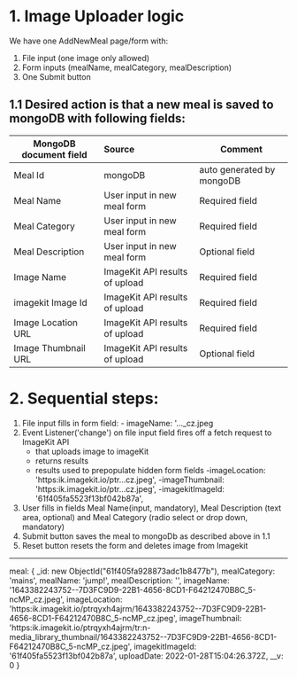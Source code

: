  # 1. Image Uploader logic
 We have one AddNewMeal page/form with:

 1) File input (one image only allowed)
 2) Form inputs (mealName, mealCategory, mealDescription)
 3) One Submit button  

## 1.1 Desired action is that a new meal is saved to mongoDB with following fields:

| MongoDB document field | Source | Comment |
|---|:---|---|
|Meal Id |mongoDB|auto generated by mongoDB|
|Meal Name|User input in new meal form|Required field|
|Meal Category|User input in new meal form|Required field|
|Meal Description|User input in new meal form|Optional field|
|Image Name|ImageKit API results of upload|Required field|
|imagekit Image Id|ImageKit API results of upload|Required field|
|Image Location URL|ImageKit API results of upload|Required field|
|Image Thumbnail URL|ImageKit API results of upload|Optional field|


 # 2. Sequential steps:

 1. File input fills in form field: - imageName: '..._cz.jpeg
 2. Event Listener('change') on file input field fires off a fetch request to ImageKit API
    - that uploads image to imageKit
    - returns results
    - results used to prepopulate hidden form fields
          -imageLocation: 'https:ik.imagekit.io/ptr...cz.jpeg',
          -imageThumbnail: 'https:ik.imagekit.io/ptr...cz.jpeg',
          -imagekitImageId: '61f405fa5523f13bf042b87a',
 3. User fills in fields Meal Name(input, mandatory), Meal Description (text area, optional) and Meal Category (radio select or drop down, mandatory)
 4. Submit button saves the meal to mongoDb as described above in 1.1
 5. Reset button resets the form and deletes image from Imagekit



****

 meal: {
     _id: new ObjectId("61f405fa928873adc1b8477b"),
     mealCategory: 'mains',
     mealName: 'jump!',
     mealDescription: '',
     imageName: '1643382243752--7D3FC9D9-22B1-4656-8CD1-F64212470B8C_5-ncMP_cz.jpeg',
     imageLocation: 'https:ik.imagekit.io/ptrqyxh4ajrm/1643382243752--7D3FC9D9-22B1-4656-8CD1-F64212470B8C_5-ncMP_cz.jpeg',
     imageThumbnail: 'https:ik.imagekit.io/ptrqyxh4ajrm/tr:n-media_library_thumbnail/1643382243752--7D3FC9D9-22B1-4656-8CD1-F64212470B8C_5-ncMP_cz.jpeg',
     imagekitImageId: '61f405fa5523f13bf042b87a',
     uploadDate: 2022-01-28T15:04:26.372Z,
     __v: 0
   }